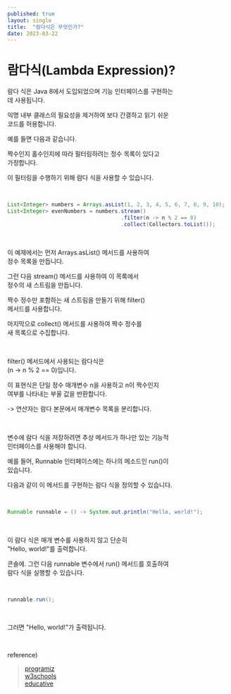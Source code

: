 ```yaml
---
published: true
layout: single
title:  "람다식은 무엇인가?"
date: 2023-03-22
---
```


# 람다식(Lambda Expression)?

람다 식은 Java 8에서 도입되었으며 기능 인터페이스를 구현하는  
데 사용됩니다.  

익명 내부 클래스의 필요성을 제거하여 보다 간결하고 읽기 쉬운  
코드를 허용합니다.  

예를 들면 다음과 같습니다. 

짝수인지 홀수인지에 따라 필터링하려는 정수 목록이 있다고  
가정합니다.  

이 필터링을 수행하기 위해 람다 식을 사용할 수 있습니다.  

<br>

```java
List<Integer> numbers = Arrays.asList(1, 2, 3, 4, 5, 6, 7, 8, 9, 10);
List<Integer> evenNumbers = numbers.stream()
                                    .filter(n -> n % 2 == 0)
                                    .collect(Collectors.toList());
  ```
  
  <br>
  
이 예제에서는 먼저 Arrays.asList() 메서드를 사용하여  
정수 목록을 만듭니다.  

그런 다음 stream() 메서드를 사용하여 이 목록에서  
정수의 새 스트림을 만듭니다.  

짝수 정수만 포함하는 새 스트림을 만들기 위해 filter()  
메서드를 사용합니다.  

마지막으로 collect() 메서드를 사용하여 짝수 정수를  
새 목록으로 수집합니다.  

<br>

filter() 메서드에서 사용되는 람다식은  
(n -> n % 2 == 0)입니다.  

이 표현식은 단일 정수 매개변수 n을 사용하고 n이 짝수인지  
여부를 나타내는 부울 값을 반환합니다.  

-> 연산자는 람다 본문에서 매개변수 목록을 분리합니다.  

<br>

변수에 람다 식을 저장하려면 추상 메서드가 하나만 있는 기능적  
인터페이스를 사용해야 합니다.  

예를 들어, Runnable 인터페이스에는 하나의 메소드인 run()이  
있습니다.  

다음과 같이 이 메서드를 구현하는 람다 식을 정의할 수 있습니다.  

<br>

```java
Runnable runnable = () -> System.out.println("Hello, world!");
```

<br>

이 람다 식은 매개 변수를 사용하지 않고 단순히  
"Hello, world!"를 출력합니다.  

콘솔에. 그런 다음 runnable 변수에서 run() 메서드를 호출하여  
람다 식을 실행할 수 있습니다.  

<br>

```java
runnable.run();
```

<br>

그러면 "Hello, world!"가 출력됩니다. 

<br>

reference)  
>[programiz](https://www.programiz.com/java-programming/lambda-expression)  
>[w3schools](https://www.w3schools.com/java/java_lambda.asp)  
>[educative](https://www.educative.io/blog/java-lambda-expression-tutorial)  
